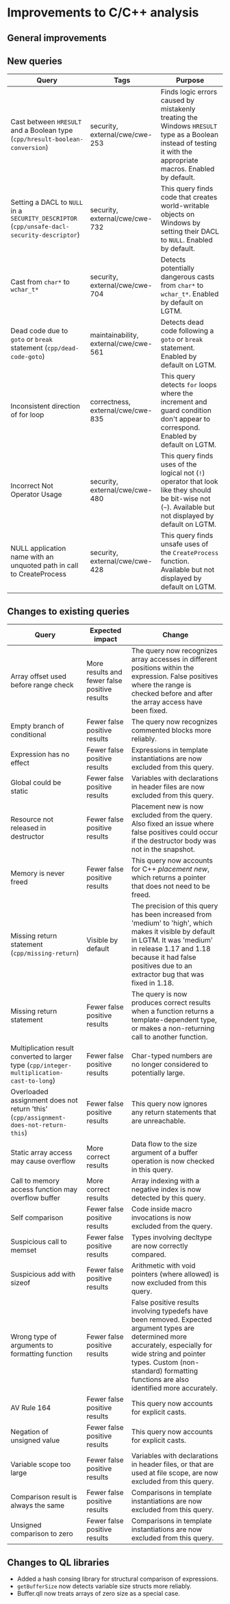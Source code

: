 # Improvements to C/C++ analysis

## General improvements

## New queries

| **Query**                   | **Tags**  | **Purpose**                                                        |
|-----------------------------|-----------|--------------------------------------------------------------------|
| Cast between `HRESULT` and a Boolean type (`cpp/hresult-boolean-conversion`) | security, external/cwe/cwe-253 | Finds logic errors caused by mistakenly treating the Windows `HRESULT` type as a Boolean instead of testing it with the appropriate macros. Enabled by default. |
| Setting a DACL to `NULL` in a `SECURITY_DESCRIPTOR` (`cpp/unsafe-dacl-security-descriptor`) | security, external/cwe/cwe-732 | This query finds code that creates world-writable objects on Windows by setting their DACL to `NULL`. Enabled by default. |
| Cast from `char*` to `wchar_t*` | security, external/cwe/cwe-704 | Detects potentially dangerous casts from `char*` to `wchar_t*`.  Enabled by default on LGTM. |
| Dead code due to `goto` or `break` statement (`cpp/dead-code-goto`) | maintainability, external/cwe/cwe-561 | Detects dead code following a `goto` or `break` statement. Enabled by default on LGTM. |
| Inconsistent direction of for loop | correctness, external/cwe/cwe-835 | This query detects `for` loops where the increment and guard condition don't appear to correspond.  Enabled by default on LGTM. |
| Incorrect Not Operator Usage | security, external/cwe/cwe-480 | This query finds uses of the logical not (`!`) operator that look like they should be bit-wise not (`~`).  Available but not displayed by default on LGTM. |
| NULL application name with an unquoted path in call to CreateProcess | security, external/cwe/cwe-428 | This query finds unsafe uses of the `CreateProcess` function.  Available but not displayed by default on LGTM. |

## Changes to existing queries

| **Query**                  | **Expected impact**    | **Change**                                                       |
|----------------------------|------------------------|------------------------------------------------------------------|
| Array offset used before range check | More results and fewer false positive results | The query now recognizes array accesses in different positions within the expression.  False positives where the range is checked before and after the array access have been fixed. |
| Empty branch of conditional | Fewer false positive results | The query now recognizes commented blocks more reliably. |
| Expression has no effect | Fewer false positive results | Expressions in template instantiations are now excluded from this query. |
| Global could be static | Fewer false positive results | Variables with declarations in header files are now excluded from this query. |
| Resource not released in destructor | Fewer false positive results | Placement new is now excluded from the query. Also fixed an issue where false positives could occur if the destructor body was not in the snapshot. |
| Memory is never freed | Fewer false positive results | This query now accounts for C++ _placement new_, which returns a pointer that does not need to be freed. |
| Missing return statement (`cpp/missing-return`) | Visible by default | The precision of this query has been increased from 'medium' to 'high', which makes it visible by default in LGTM. It was 'medium' in release 1.17 and 1.18 because it had false positives due to an extractor bug that was fixed in 1.18. |
| Missing return statement | Fewer false positive results | The query is now produces correct results when a function returns a template-dependent type, or makes a non-returning call to another function. |
| Multiplication result converted to larger type (`cpp/integer-multiplication-cast-to-long`) | Fewer false positive results | Char-typed numbers are no longer considered to potentially large. |
| Overloaded assignment does not return 'this' (`cpp/assignment-does-not-return-this`) | Fewer false positive results | This query now ignores any return statements that are unreachable. |
| Static array access may cause overflow | More correct results | Data flow to the size argument of a buffer operation is now checked in this query. |
| Call to memory access function may overflow buffer | More correct results | Array indexing with a negative index is now detected by this query. |
| Self comparison | Fewer false positive results | Code inside macro invocations is now excluded from the query. |
| Suspicious call to memset | Fewer false positive results | Types involving decltype are now correctly compared. |
| Suspicious add with sizeof | Fewer false positive results | Arithmetic with void pointers (where allowed) is now excluded from this query. |
| Wrong type of arguments to formatting function | Fewer false positive results | False positive results involving typedefs have been removed.  Expected argument types are determined more accurately, especially for wide string and pointer types.  Custom (non-standard) formatting functions are also identified more accurately. |
| AV Rule 164 | Fewer false positive results | This query now accounts for explicit casts. |
| Negation of unsigned value | Fewer false positive results | This query now accounts for explicit casts. |
| Variable scope too large | Fewer false positive results | Variables with declarations in header files, or that are used at file scope, are now excluded from this query. |
| Comparison result is always the same | Fewer false positive results | Comparisons in template instantiations are now excluded from this query. |
| Unsigned comparison to zero | Fewer false positive results | Comparisons in template instantiations are now excluded from this query. |

## Changes to QL libraries

* Added a hash consing library for structural comparison of expressions.
* `getBufferSize` now detects variable size structs more reliably.
* Buffer.qll now treats arrays of zero size as a special case.
